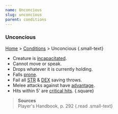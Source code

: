 ```yaml
---
name: Unconcious
slug: unconcious
parent: conditions
---
```

### Unconcious
 [Home](home) > [Conditions](conditions) > Unconcious {.small-text}

- Creature is [incapacitated](incapacitated).
- Cannot move or speak.
- Drops whatever it is currently holding.
- Falls [prone](prone).
- Fail all [STR](strength) & [DEX](dexterity) saving throws.
- Melee attacks against have [advantage](advantage-disadvantage).
- Hits within 5' are [critical hits](criticals).
{.square}

> **Sources** <br/>
> Player's Handbook, p. 292
{.read .small-text}